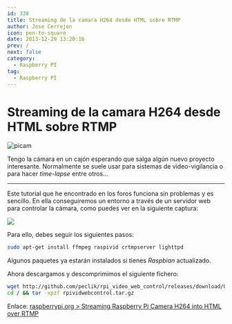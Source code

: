 ```yaml
---
id: 338
title: Streaming de la camara H264 desde HTML sobre RTMP
author: Jose Cerrejon
icon: pen-to-square
date: 2013-12-29 13:20:16
prev: /
next: false
category:
  - Raspberry PI
tag:
  - Raspberry PI
---
```


# Streaming de la camara H264 desde HTML sobre RTMP

![picam](/images/cam.jpg)

Tengo la cámara en un cajón esperando que salga algún nuevo proyecto interesante. Normalmente se suele usar para sistemas de video-vigilancia o para hacer *time-lapse* entre otros...

- - -
Este tutorial que he encontrado en los foros funciona sin problemas y es sencillo. En ella conseguiremos un entorno a través de un servidor web para controlar la cámara, como puedes ver en la siguiente captura:

<a title="rpividwebcontrol" rel="lightbox" href="/images/2013/12/rpividwebcontrol.png">
<img src="/images/2013/12/rpividwebcontrol_min.png">
</a>

Para ello, debes seguir los siguientes pasos:

```bash
sudo apt-get install ffmpeg raspivid crtmpserver lighttpd
```

Algunos paquetes ya estarán instalados si tienes *Raspbian* actualizado.

Ahora descargamos y descomprimimos el siguiente fichero:

```bash
wget http://github.com/peclik/rpi_video_web_control/releases/download/0.01/rpividwebcontrol.tar.gz
cd / && tar -xpzf rpividwebcontrol.tar.gz
```

Enlace: [raspberrypi.org > Streaming Raspberry Pi Camera H264 into HTML over RTMP](http://www.raspberrypi.org/phpBB3/viewtopic.php?p=462668#p462668)